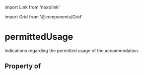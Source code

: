 import Link from 'next/link'
  
import Grid from '@components/Grid'

# permittedUsage

Indications regarding the permitted usage of the accommodation.

## Property of



